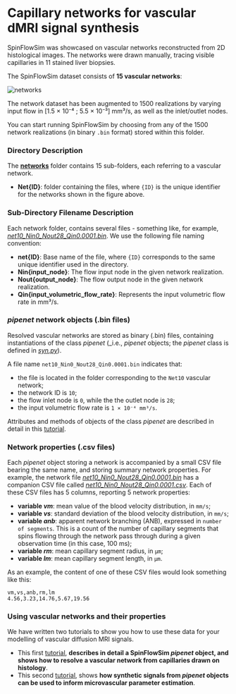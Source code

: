 # Capillary networks for vascular dMRI signal synthesis

SpinFlowSim was showcased on vascular networks reconstructed from 2D histological images. The networks were drawn manually, tracing visible capillaries in 11 stained liver biopsies.

The SpinFlowSim dataset consists of **15 vascular networks**:

![networks](https://github.com/user-attachments/assets/029fdf41-a655-45ef-8aee-d61c3860b416)

The network dataset has been augmented to 1500 realizations by varying input flow in [1.5 × 10⁻⁴ ; 5.5 × 10⁻³] mm³/s, as well as the inlet/outlet nodes.



You can start running SpinFlowSim by choosing from any of the 1500 network realizations (in binary `.bin` format) stored within this folder.

### Directory Description

The [**networks**](https://github.com/radiomicsgroup/SpinFlowSim/tree/main/networks) folder contains 15 sub-folders, each referring to a vascular network.

- **Net{ID}**: folder containing the files, where `{ID}` is the unique identifier for the networks shown in the figure above.

### Sub-Directory Filename Description
Each network folder, contains several files - something like, for example, [_net10_Nin0_Nout28_Qin0.0001.bin_](https://github.com/radiomicsgroup/SpinFlowSim/blob/main/networks/Net10/net10_Nin0_Nout28_Qin0.0001.bin). We use the following file naming convention:
- **net{ID}**: Base name of the file, where `{ID}` corresponds to the same unique identifier used in the directory.
- **Nin{input_node}**: The flow input node in the given network realization.
- **Nout{output_node}**: The flow output node in the given network realization.
- **Qin{input_volumetric_flow_rate}**: Represents the input volumetric flow rate in mm³/s.

### _pipenet_ network objects (.bin files)
Resolved vascular networks are stored as binary (.bin) files, containing instantiations of the class _pipenet_ (_i.e., _pipenet_ objects; the _pipenet_ class is defined in [_syn.py_](https://github.com/radiomicsgroup/SpinFlowSim/blob/main/code/syn.py)). 

A file name `net10_Nin0_Nout28_Qin0.0001.bin` indicates that:
- the file is located in the folder corresponding to the `Net10` vascular network;
- the network ID is `10`;
- the flow inlet node is `0`, while the the outlet node is `28`;
- the input volumetric flow rate is `1 × 10⁻⁴ mm³/s`.

Attributes and methods of objects of the class _pipenet_ are described in detail in this [tutorial](https://github.com/radiomicsgroup/SpinFlowSim/blob/main/examples/tutorial1.md).

### Network properties (.csv files)
Each _pipenet_ object storing a network is accompanied by a small CSV file bearing the same name, and storing summary network properties. For example, the network file  [_net10_Nin0_Nout28_Qin0.0001.bin_](https://github.com/radiomicsgroup/SpinFlowSim/blob/main/networks/Net10/net10_Nin0_Nout28_Qin0.0001.bin) has a companion CSV file called  [_net10_Nin0_Nout28_Qin0.0001.csv_](https://github.com/radiomicsgroup/SpinFlowSim/blob/main/networks/Net10/net10_Nin0_Nout28_Qin0.0001.csv). Each of these CSV files has 5 columns, reporting 5 network properties:
- **variable _vm_**: mean value of the blood velocity distribution, in `mm/s`;
- **variable _vs_**: standard deviation of the blood velocity distribution, in `mm/s`;
- **variable _anb_**: apparent network branching (ANB), expressed in `number of segments`. This is a count of the number of capillary segments that spins flowing through the network pass through during a given observation time (in this case, 100 ms);
- **variable _rm_**: mean capillary segment radius, in `µm`;
- **variable _lm_**: mean capillary segment length, in `µm`.

As an example, the content of one of these CSV files would look something like this:
```
vm,vs,anb,rm,lm
4.56,3.23,14.76,5.67,19.56
```

### Using vascular networks and their properties
We have written two tutorials to show you how to use these data for your modelling of vascular diffusion MRI signals.  
* This first [tutorial](https://github.com/radiomicsgroup/SpinFlowSim/blob/main/examples/tutorial1.md), **describes in detail a SpinFlowSim _pipenet_ object, and shows how to resolve a vascular network from capillaries drawn on histology**.
* This second [tutorial](https://github.com/radiomicsgroup/SpinFlowSim/blob/main/examples/tutorial2.md), shows **how synthetic signals from _pipenet_ objects can be used to inform microvascular parameter estimation**.  
